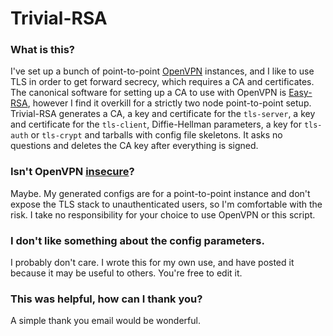 # Trivial-RSA

### What is this?

I've set up a bunch of point-to-point [OpenVPN](https://openvpn.net/)
instances, and I like to use TLS in order to get forward secrecy, which
requires a CA and certificates. The canonical software for setting up a
CA to use with OpenVPN is [Easy-RSA](https://github.com/OpenVPN/easy-rsa),
however I find it overkill for a strictly two node point-to-point setup.
Trivial-RSA generates a CA, a key and certificate for the `tls-server`, a
key and certificate for the `tls-client`, Diffie-Hellman parameters, a key
for `tls-auth` or `tls-crypt` and tarballs with config file skeletons. It
asks no questions and deletes the CA key after everything is signed.

### Isn't OpenVPN [insecure](https://blog.trailofbits.com/2016/12/12/meet-algo-the-vpn-that-works/)?

Maybe. My generated configs are for a point-to-point instance and don't
expose the TLS stack to unauthenticated users, so I'm comfortable with
the risk. I take no responsibility for your choice to use OpenVPN or this
script.

### I don't like something about the config parameters.

I probably don't care. I wrote this for my own use, and have posted it
because it may be useful to others. You're free to edit it.

### This was helpful, how can I thank you?

A simple thank you email would be wonderful.
